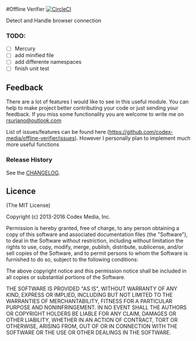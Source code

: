 #Offline Verifier 
[![CircleCI](https://circleci.com/gh/codex-media/offline-verifier/tree/master.svg?style=shield)](https://circleci.com/gh/codex-media/offline-verifier/tree/master)

Detect and Handle browser connection

### TODO:

- [ ] Mercury
- [ ] add minified file
- [ ] add differente namespaces
- [ ] finish unit test

## Feedback
There are a lot of features I would like to see in this useful module. You can help to make project better contributing your code or just sending your feedback. If you miss some functionality you are welcome to write me on rsurjano@outlook.com

List of issues/features can be found here (https://github.com/codex-media/offline-verifier/issues). However I personally plan to implement much more useful functions

### Release History

See the [CHANGELOG](CHANGELOG.md).

## Licence

(The MIT License)

Copyright (c) 2013-2016 Codex Media, Inc.

Permission is hereby granted, free of charge, to any person obtaining a copy of this software and associated documentation files (the "Software"), to deal in the Software without restriction, including without limitation the rights to use, copy, modify, merge, publish, distribute, sublicense, and/or sell copies of the Software, and to permit persons to whom the Software is furnished to do so, subject to the following conditions:

The above copyright notice and this permission notice shall be included in all copies or substantial portions of the Software.

THE SOFTWARE IS PROVIDED "AS IS", WITHOUT WARRANTY OF ANY KIND, EXPRESS OR IMPLIED, INCLUDING BUT NOT LIMITED TO THE WARRANTIES OF MERCHANTABILITY, FITNESS FOR A PARTICULAR PURPOSE AND NONINFRINGEMENT. IN NO EVENT SHALL THE AUTHORS OR COPYRIGHT HOLDERS BE LIABLE FOR ANY CLAIM, DAMAGES OR OTHER LIABILITY, WHETHER IN AN ACTION OF CONTRACT, TORT OR OTHERWISE, ARISING FROM, OUT OF OR IN CONNECTION WITH THE SOFTWARE OR THE USE OR OTHER DEALINGS IN THE SOFTWARE.
